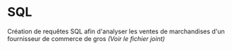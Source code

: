 # SQL
Création de requêtes SQL afin d'analyser les ventes de marchandises d'un fournisseur de commerce de gros
_(Voir le fichier joint)_
